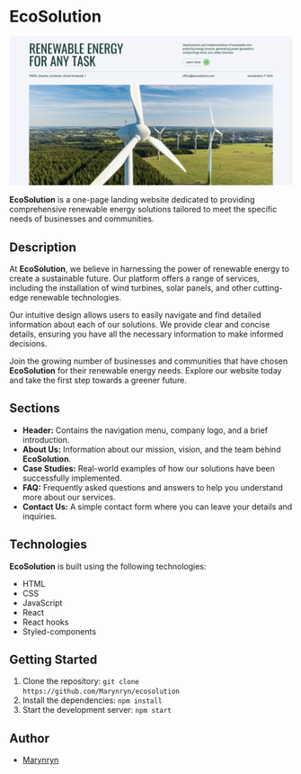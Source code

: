 # EcoSolution

![Screenshot of the homepage](/assets/OG.png)

**EcoSolution** is a one-page landing website dedicated to providing comprehensive renewable energy solutions tailored to meet the specific needs of businesses and communities.

## Description

At **EcoSolution**, we believe in harnessing the power of renewable energy to create a sustainable future. Our platform offers a range of services, including the installation of wind turbines, solar panels, and other cutting-edge renewable technologies.

Our intuitive design allows users to easily navigate and find detailed information about each of our solutions. We provide clear and concise details, ensuring you have all the necessary information to make informed decisions.

Join the growing number of businesses and communities that have chosen **EcoSolution** for their renewable energy needs. Explore our website today and take the first step towards a greener future.

## Sections

- **Header:** Contains the navigation menu, company logo, and a brief introduction.
- **About Us:** Information about our mission, vision, and the team behind **EcoSolution**.
- **Case Studies:** Real-world examples of how our solutions have been successfully implemented.
- **FAQ:** Frequently asked questions and answers to help you understand more about our services.
- **Contact Us:** A simple contact form where you can leave your details and inquiries.

## Technologies

**EcoSolution** is built using the following technologies:

- HTML
- CSS
- JavaScript
- React
- React hooks
- Styled-components

## Getting Started

1. Clone the repository: `git clone https://github.com/Marynryn/ecosolution`
2. Install the dependencies: `npm install`
3. Start the development server: `npm start`

## Author

- [Marynryn](https://github.com/Marynryn)
